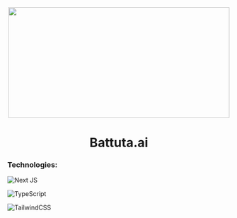 <div align="center">
    <img src="https://i.imgur.com/ruN9Mfe.png" height="250" width="500"></img>
    <h1 align="center">Battuta.ai</h1>
    <!-- <h3 align="center"><a href="https://www.gibraltr.com" target="_blank">Gibraltr.com</a></h3> -->
</div>

### Technologies:

![Next JS](https://img.shields.io/badge/Next-black?style=for-the-badge&logo=next.js&logoColor=white)

![TypeScript](https://img.shields.io/badge/typescript-%23007ACC.svg?style=for-the-badge&logo=typescript&logoColor=white)

![TailwindCSS](https://img.shields.io/badge/tailwindcss-%2338B2AC.svg?style=for-the-badge&logo=tailwind-css&logoColor=white)